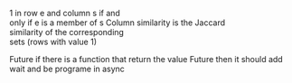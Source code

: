 




1 in row e and column s if and  
only if e is a member of s
Column similarity is the Jaccard  
similarity of the corresponding  
sets (rows with value 1)


Future<string > if there is a function that return the value Future then it should add wait and be programe in async 




